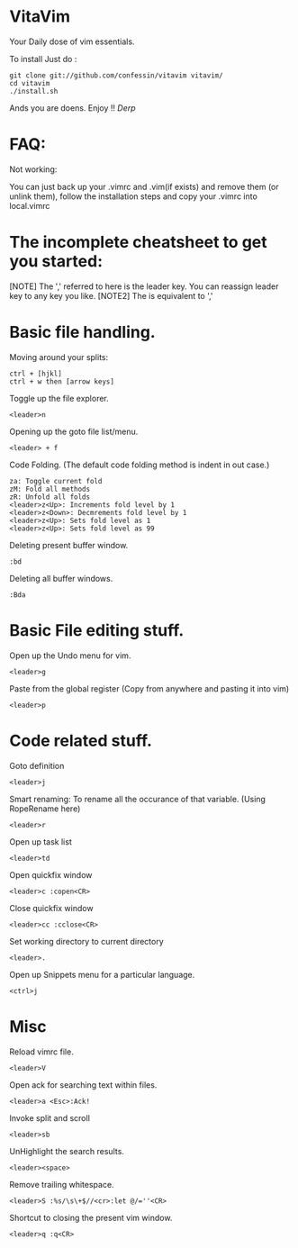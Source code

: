 VitaVim
=======

Your Daily dose of vim essentials.

To install Just do :

    git clone git://github.com/confessin/vitavim vitavim/
    cd vitavim
    ./install.sh


Ands you are doens. Enjoy !! *Derp*


FAQ:
=======

Not working:
    
You can just back up your .vimrc and .vim(if exists) and remove them (or unlink them), follow the installation steps and copy your .vimrc into local.vimrc

The incomplete cheatsheet to get you started:
=======

[NOTE] The ',' referred to here is the leader key. You can reassign leader key to any key you like.
[NOTE2] The <leader> is equivalent to ','

# Basic file handling.

Moving around your splits:

    ctrl + [hjkl]
    ctrl + w then [arrow keys]

Toggle up the file explorer.

    <leader>n

Opening up the goto file list/menu.

    <leader> + f

Code Folding. (The default code folding method is indent in out case.)

    za: Toggle current fold
    zM: Fold all methods 
    zR: Unfold all folds
    <leader>z<Up>: Increments fold level by 1
    <leader>z<Down>: Decmrements fold level by 1
    <leader>z<Up>: Sets fold level as 1
    <leader>z<Up>: Sets fold level as 99

Deleting present buffer window.

    :bd

Deleting all buffer windows.

    :Bda

# Basic File editing stuff.

Open up the Undo menu for vim.

    <leader>g 

Paste from the global register (Copy from anywhere and pasting it into vim)

    <leader>p

# Code related stuff.

Goto definition

    <leader>j

Smart renaming: To rename all the occurance of that variable. (Using RopeRename here)

    <leader>r

Open up task list

    <leader>td

Open quickfix window

    <leader>c :copen<CR>

Close quickfix window

    <leader>cc :cclose<CR>

Set working directory to current directory

    <leader>.

Open up Snippets menu for a particular language.

    <ctrl>j

# Misc

Reload vimrc file.

    <leader>V

Open ack for searching text within files.

    <leader>a <Esc>:Ack!

Invoke split and scroll

    <leader>sb

UnHighlight the search results.

    <leader><space>

Remove trailing whitespace.

    <leader>S :%s/\s\+$//<cr>:let @/=''<CR>

Shortcut to closing the present vim window.

    <leader>q :q<CR>

